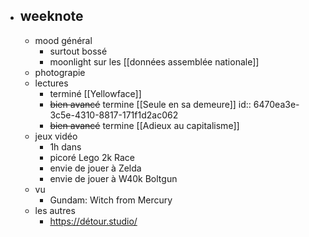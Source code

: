 - ## weeknote
	- mood général
		- surtout bossé
		- moonlight sur les [[données assemblée nationale]]
	- photograpie
	- lectures
		- terminé [[Yellowface]]
		- ~~bien avancé~~ termine [[Seule en sa demeure]]
		  id:: 6470ea3e-3c5e-4310-8817-171f1d2ac062
		- ~~bien avancé~~  termine [[Adieux au capitalisme]]
	- jeux vidéo
		- 1h dans
		- picoré Lego 2k Race
		- envie de jouer à Zelda
		- envie de jouer à W40k Boltgun
	- vu
		- Gundam: Witch from Mercury
	- les autres
		- https://détour.studio/